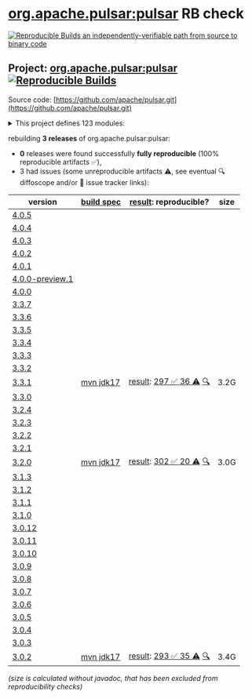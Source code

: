 [org.apache.pulsar:pulsar](https://central.sonatype.com/artifact/org.apache.pulsar/pulsar/versions) RB check
=======

[![Reproducible Builds](https://reproducible-builds.org/images/logos/rb.svg) an independently-verifiable path from source to binary code](https://reproducible-builds.org/)

## Project: [org.apache.pulsar:pulsar](https://central.sonatype.com/artifact/org.apache.pulsar/pulsar/versions) [![Reproducible Builds](https://img.shields.io/endpoint?url=https://raw.githubusercontent.com/jvm-repo-rebuild/reproducible-central/master/content/org/apache/pulsar/badge.json)](https://github.com/jvm-repo-rebuild/reproducible-central/blob/master/content/org/apache/pulsar/README.md)

Source code: [https://github.com/apache/pulsar.git](https://github.com/apache/pulsar.git)

<details><summary>This project defines 123 modules:</summary>

* [org.apache.pulsar.tests:integration](https://central.sonatype.com/artifact/org.apache.pulsar.tests/integration/overview)
* [org.apache.pulsar:bouncy-castle-bc](https://central.sonatype.com/artifact/org.apache.pulsar/bouncy-castle-bc/overview)
* [org.apache.pulsar:bouncy-castle-bcfips](https://central.sonatype.com/artifact/org.apache.pulsar/bouncy-castle-bcfips/overview)
* [org.apache.pulsar:bouncy-castle-parent](https://central.sonatype.com/artifact/org.apache.pulsar/bouncy-castle-parent/overview)
* [org.apache.pulsar:buildtools](https://central.sonatype.com/artifact/org.apache.pulsar/buildtools/overview)
* [org.apache.pulsar:distribution](https://central.sonatype.com/artifact/org.apache.pulsar/distribution/overview)
* [org.apache.pulsar:docker-images](https://central.sonatype.com/artifact/org.apache.pulsar/docker-images/overview)
* [org.apache.pulsar:jclouds-shaded](https://central.sonatype.com/artifact/org.apache.pulsar/jclouds-shaded/overview)
* [org.apache.pulsar:jetcd-core-shaded](https://central.sonatype.com/artifact/org.apache.pulsar/jetcd-core-shaded/overview)
* [org.apache.pulsar:managed-ledger](https://central.sonatype.com/artifact/org.apache.pulsar/managed-ledger/overview)
* [org.apache.pulsar:pulsar](https://central.sonatype.com/artifact/org.apache.pulsar/pulsar/overview)
* [org.apache.pulsar:pulsar-all-docker-image](https://central.sonatype.com/artifact/org.apache.pulsar/pulsar-all-docker-image/overview)
* [org.apache.pulsar:pulsar-bom](https://central.sonatype.com/artifact/org.apache.pulsar/pulsar-bom/overview)
* [org.apache.pulsar:pulsar-broker](https://central.sonatype.com/artifact/org.apache.pulsar/pulsar-broker/overview)
* [org.apache.pulsar:pulsar-broker-auth-athenz](https://central.sonatype.com/artifact/org.apache.pulsar/pulsar-broker-auth-athenz/overview)
* [org.apache.pulsar:pulsar-broker-auth-oidc](https://central.sonatype.com/artifact/org.apache.pulsar/pulsar-broker-auth-oidc/overview)
* [org.apache.pulsar:pulsar-broker-auth-sasl](https://central.sonatype.com/artifact/org.apache.pulsar/pulsar-broker-auth-sasl/overview)
* [org.apache.pulsar:pulsar-broker-common](https://central.sonatype.com/artifact/org.apache.pulsar/pulsar-broker-common/overview)
* [org.apache.pulsar:pulsar-cli-utils](https://central.sonatype.com/artifact/org.apache.pulsar/pulsar-cli-utils/overview)
* [org.apache.pulsar:pulsar-client](https://central.sonatype.com/artifact/org.apache.pulsar/pulsar-client/overview)
* [org.apache.pulsar:pulsar-client-1x](https://central.sonatype.com/artifact/org.apache.pulsar/pulsar-client-1x/overview)
* [org.apache.pulsar:pulsar-client-1x-base](https://central.sonatype.com/artifact/org.apache.pulsar/pulsar-client-1x-base/overview)
* [org.apache.pulsar:pulsar-client-2x-shaded](https://central.sonatype.com/artifact/org.apache.pulsar/pulsar-client-2x-shaded/overview)
* [org.apache.pulsar:pulsar-client-admin](https://central.sonatype.com/artifact/org.apache.pulsar/pulsar-client-admin/overview)
* [org.apache.pulsar:pulsar-client-admin-api](https://central.sonatype.com/artifact/org.apache.pulsar/pulsar-client-admin-api/overview)
* [org.apache.pulsar:pulsar-client-admin-original](https://central.sonatype.com/artifact/org.apache.pulsar/pulsar-client-admin-original/overview)
* [org.apache.pulsar:pulsar-client-all](https://central.sonatype.com/artifact/org.apache.pulsar/pulsar-client-all/overview)
* [org.apache.pulsar:pulsar-client-api](https://central.sonatype.com/artifact/org.apache.pulsar/pulsar-client-api/overview)
* [org.apache.pulsar:pulsar-client-auth-athenz](https://central.sonatype.com/artifact/org.apache.pulsar/pulsar-client-auth-athenz/overview)
* [org.apache.pulsar:pulsar-client-auth-sasl](https://central.sonatype.com/artifact/org.apache.pulsar/pulsar-client-auth-sasl/overview)
* [org.apache.pulsar:pulsar-client-messagecrypto-bc](https://central.sonatype.com/artifact/org.apache.pulsar/pulsar-client-messagecrypto-bc/overview)
* [org.apache.pulsar:pulsar-client-original](https://central.sonatype.com/artifact/org.apache.pulsar/pulsar-client-original/overview)
* [org.apache.pulsar:pulsar-client-tools](https://central.sonatype.com/artifact/org.apache.pulsar/pulsar-client-tools/overview)
* [org.apache.pulsar:pulsar-client-tools-api](https://central.sonatype.com/artifact/org.apache.pulsar/pulsar-client-tools-api/overview)
* [org.apache.pulsar:pulsar-common](https://central.sonatype.com/artifact/org.apache.pulsar/pulsar-common/overview)
* [org.apache.pulsar:pulsar-config-validation](https://central.sonatype.com/artifact/org.apache.pulsar/pulsar-config-validation/overview)
* [org.apache.pulsar:pulsar-docker-image](https://central.sonatype.com/artifact/org.apache.pulsar/pulsar-docker-image/overview)
* [org.apache.pulsar:pulsar-docs-tools](https://central.sonatype.com/artifact/org.apache.pulsar/pulsar-docs-tools/overview)
* [org.apache.pulsar:pulsar-functions](https://central.sonatype.com/artifact/org.apache.pulsar/pulsar-functions/overview)
* [org.apache.pulsar:pulsar-functions-api](https://central.sonatype.com/artifact/org.apache.pulsar/pulsar-functions-api/overview)
* [org.apache.pulsar:pulsar-functions-api-examples](https://central.sonatype.com/artifact/org.apache.pulsar/pulsar-functions-api-examples/overview)
* [org.apache.pulsar:pulsar-functions-api-examples-builtin](https://central.sonatype.com/artifact/org.apache.pulsar/pulsar-functions-api-examples-builtin/overview)
* [org.apache.pulsar:pulsar-functions-instance](https://central.sonatype.com/artifact/org.apache.pulsar/pulsar-functions-instance/overview)
* [org.apache.pulsar:pulsar-functions-local-runner](https://central.sonatype.com/artifact/org.apache.pulsar/pulsar-functions-local-runner/overview)
* [org.apache.pulsar:pulsar-functions-local-runner-original](https://central.sonatype.com/artifact/org.apache.pulsar/pulsar-functions-local-runner-original/overview)
* [org.apache.pulsar:pulsar-functions-proto](https://central.sonatype.com/artifact/org.apache.pulsar/pulsar-functions-proto/overview)
* [org.apache.pulsar:pulsar-functions-runtime](https://central.sonatype.com/artifact/org.apache.pulsar/pulsar-functions-runtime/overview)
* [org.apache.pulsar:pulsar-functions-runtime-all](https://central.sonatype.com/artifact/org.apache.pulsar/pulsar-functions-runtime-all/overview)
* [org.apache.pulsar:pulsar-functions-secrets](https://central.sonatype.com/artifact/org.apache.pulsar/pulsar-functions-secrets/overview)
* [org.apache.pulsar:pulsar-functions-utils](https://central.sonatype.com/artifact/org.apache.pulsar/pulsar-functions-utils/overview)
* [org.apache.pulsar:pulsar-functions-worker](https://central.sonatype.com/artifact/org.apache.pulsar/pulsar-functions-worker/overview)
* [org.apache.pulsar:pulsar-io](https://central.sonatype.com/artifact/org.apache.pulsar/pulsar-io/overview)
* [org.apache.pulsar:pulsar-io-aerospike](https://central.sonatype.com/artifact/org.apache.pulsar/pulsar-io-aerospike/overview)
* [org.apache.pulsar:pulsar-io-alluxio](https://central.sonatype.com/artifact/org.apache.pulsar/pulsar-io-alluxio/overview)
* [org.apache.pulsar:pulsar-io-aws](https://central.sonatype.com/artifact/org.apache.pulsar/pulsar-io-aws/overview)
* [org.apache.pulsar:pulsar-io-azuredataexplorer](https://central.sonatype.com/artifact/org.apache.pulsar/pulsar-io-azuredataexplorer/overview)
* [org.apache.pulsar:pulsar-io-batch-data-generator](https://central.sonatype.com/artifact/org.apache.pulsar/pulsar-io-batch-data-generator/overview)
* [org.apache.pulsar:pulsar-io-batch-discovery-triggerers](https://central.sonatype.com/artifact/org.apache.pulsar/pulsar-io-batch-discovery-triggerers/overview)
* [org.apache.pulsar:pulsar-io-canal](https://central.sonatype.com/artifact/org.apache.pulsar/pulsar-io-canal/overview)
* [org.apache.pulsar:pulsar-io-cassandra](https://central.sonatype.com/artifact/org.apache.pulsar/pulsar-io-cassandra/overview)
* [org.apache.pulsar:pulsar-io-common](https://central.sonatype.com/artifact/org.apache.pulsar/pulsar-io-common/overview)
* [org.apache.pulsar:pulsar-io-core](https://central.sonatype.com/artifact/org.apache.pulsar/pulsar-io-core/overview)
* [org.apache.pulsar:pulsar-io-data-generator](https://central.sonatype.com/artifact/org.apache.pulsar/pulsar-io-data-generator/overview)
* [org.apache.pulsar:pulsar-io-debezium](https://central.sonatype.com/artifact/org.apache.pulsar/pulsar-io-debezium/overview)
* [org.apache.pulsar:pulsar-io-debezium-core](https://central.sonatype.com/artifact/org.apache.pulsar/pulsar-io-debezium-core/overview)
* [org.apache.pulsar:pulsar-io-debezium-mongodb](https://central.sonatype.com/artifact/org.apache.pulsar/pulsar-io-debezium-mongodb/overview)
* [org.apache.pulsar:pulsar-io-debezium-mssql](https://central.sonatype.com/artifact/org.apache.pulsar/pulsar-io-debezium-mssql/overview)
* [org.apache.pulsar:pulsar-io-debezium-mysql](https://central.sonatype.com/artifact/org.apache.pulsar/pulsar-io-debezium-mysql/overview)
* [org.apache.pulsar:pulsar-io-debezium-oracle](https://central.sonatype.com/artifact/org.apache.pulsar/pulsar-io-debezium-oracle/overview)
* [org.apache.pulsar:pulsar-io-debezium-postgres](https://central.sonatype.com/artifact/org.apache.pulsar/pulsar-io-debezium-postgres/overview)
* [org.apache.pulsar:pulsar-io-distribution](https://central.sonatype.com/artifact/org.apache.pulsar/pulsar-io-distribution/overview)
* [org.apache.pulsar:pulsar-io-docs](https://central.sonatype.com/artifact/org.apache.pulsar/pulsar-io-docs/overview)
* [org.apache.pulsar:pulsar-io-dynamodb](https://central.sonatype.com/artifact/org.apache.pulsar/pulsar-io-dynamodb/overview)
* [org.apache.pulsar:pulsar-io-elastic-search](https://central.sonatype.com/artifact/org.apache.pulsar/pulsar-io-elastic-search/overview)
* [org.apache.pulsar:pulsar-io-file](https://central.sonatype.com/artifact/org.apache.pulsar/pulsar-io-file/overview)
* [org.apache.pulsar:pulsar-io-flume](https://central.sonatype.com/artifact/org.apache.pulsar/pulsar-io-flume/overview)
* [org.apache.pulsar:pulsar-io-hbase](https://central.sonatype.com/artifact/org.apache.pulsar/pulsar-io-hbase/overview)
* [org.apache.pulsar:pulsar-io-hdfs2](https://central.sonatype.com/artifact/org.apache.pulsar/pulsar-io-hdfs2/overview)
* [org.apache.pulsar:pulsar-io-hdfs3](https://central.sonatype.com/artifact/org.apache.pulsar/pulsar-io-hdfs3/overview)
* [org.apache.pulsar:pulsar-io-http](https://central.sonatype.com/artifact/org.apache.pulsar/pulsar-io-http/overview)
* [org.apache.pulsar:pulsar-io-influxdb](https://central.sonatype.com/artifact/org.apache.pulsar/pulsar-io-influxdb/overview)
* [org.apache.pulsar:pulsar-io-jdbc](https://central.sonatype.com/artifact/org.apache.pulsar/pulsar-io-jdbc/overview)
* [org.apache.pulsar:pulsar-io-jdbc-clickhouse](https://central.sonatype.com/artifact/org.apache.pulsar/pulsar-io-jdbc-clickhouse/overview)
* [org.apache.pulsar:pulsar-io-jdbc-core](https://central.sonatype.com/artifact/org.apache.pulsar/pulsar-io-jdbc-core/overview)
* [org.apache.pulsar:pulsar-io-jdbc-mariadb](https://central.sonatype.com/artifact/org.apache.pulsar/pulsar-io-jdbc-mariadb/overview)
* [org.apache.pulsar:pulsar-io-jdbc-openmldb](https://central.sonatype.com/artifact/org.apache.pulsar/pulsar-io-jdbc-openmldb/overview)
* [org.apache.pulsar:pulsar-io-jdbc-postgres](https://central.sonatype.com/artifact/org.apache.pulsar/pulsar-io-jdbc-postgres/overview)
* [org.apache.pulsar:pulsar-io-jdbc-sqlite](https://central.sonatype.com/artifact/org.apache.pulsar/pulsar-io-jdbc-sqlite/overview)
* [org.apache.pulsar:pulsar-io-kafka](https://central.sonatype.com/artifact/org.apache.pulsar/pulsar-io-kafka/overview)
* [org.apache.pulsar:pulsar-io-kafka-connect-adaptor](https://central.sonatype.com/artifact/org.apache.pulsar/pulsar-io-kafka-connect-adaptor/overview)
* [org.apache.pulsar:pulsar-io-kafka-connect-adaptor-nar](https://central.sonatype.com/artifact/org.apache.pulsar/pulsar-io-kafka-connect-adaptor-nar/overview)
* [org.apache.pulsar:pulsar-io-kinesis](https://central.sonatype.com/artifact/org.apache.pulsar/pulsar-io-kinesis/overview)
* [org.apache.pulsar:pulsar-io-mongo](https://central.sonatype.com/artifact/org.apache.pulsar/pulsar-io-mongo/overview)
* [org.apache.pulsar:pulsar-io-netty](https://central.sonatype.com/artifact/org.apache.pulsar/pulsar-io-netty/overview)
* [org.apache.pulsar:pulsar-io-nsq](https://central.sonatype.com/artifact/org.apache.pulsar/pulsar-io-nsq/overview)
* [org.apache.pulsar:pulsar-io-rabbitmq](https://central.sonatype.com/artifact/org.apache.pulsar/pulsar-io-rabbitmq/overview)
* [org.apache.pulsar:pulsar-io-redis](https://central.sonatype.com/artifact/org.apache.pulsar/pulsar-io-redis/overview)
* [org.apache.pulsar:pulsar-io-solr](https://central.sonatype.com/artifact/org.apache.pulsar/pulsar-io-solr/overview)
* [org.apache.pulsar:pulsar-io-twitter](https://central.sonatype.com/artifact/org.apache.pulsar/pulsar-io-twitter/overview)
* [org.apache.pulsar:pulsar-metadata](https://central.sonatype.com/artifact/org.apache.pulsar/pulsar-metadata/overview)
* [org.apache.pulsar:pulsar-offloader-distribution](https://central.sonatype.com/artifact/org.apache.pulsar/pulsar-offloader-distribution/overview)
* [org.apache.pulsar:pulsar-opentelemetry](https://central.sonatype.com/artifact/org.apache.pulsar/pulsar-opentelemetry/overview)
* [org.apache.pulsar:pulsar-package-bookkeeper-storage](https://central.sonatype.com/artifact/org.apache.pulsar/pulsar-package-bookkeeper-storage/overview)
* [org.apache.pulsar:pulsar-package-core](https://central.sonatype.com/artifact/org.apache.pulsar/pulsar-package-core/overview)
* [org.apache.pulsar:pulsar-package-filesystem-storage](https://central.sonatype.com/artifact/org.apache.pulsar/pulsar-package-filesystem-storage/overview)
* [org.apache.pulsar:pulsar-package-management](https://central.sonatype.com/artifact/org.apache.pulsar/pulsar-package-management/overview)
* [org.apache.pulsar:pulsar-presto-connector](https://central.sonatype.com/artifact/org.apache.pulsar/pulsar-presto-connector/overview)
* [org.apache.pulsar:pulsar-presto-connector-original](https://central.sonatype.com/artifact/org.apache.pulsar/pulsar-presto-connector-original/overview)
* [org.apache.pulsar:pulsar-presto-distribution](https://central.sonatype.com/artifact/org.apache.pulsar/pulsar-presto-distribution/overview)
* [org.apache.pulsar:pulsar-proxy](https://central.sonatype.com/artifact/org.apache.pulsar/pulsar-proxy/overview)
* [org.apache.pulsar:pulsar-server-distribution](https://central.sonatype.com/artifact/org.apache.pulsar/pulsar-server-distribution/overview)
* [org.apache.pulsar:pulsar-shell-distribution](https://central.sonatype.com/artifact/org.apache.pulsar/pulsar-shell-distribution/overview)
* [org.apache.pulsar:pulsar-sql](https://central.sonatype.com/artifact/org.apache.pulsar/pulsar-sql/overview)
* [org.apache.pulsar:pulsar-testclient](https://central.sonatype.com/artifact/org.apache.pulsar/pulsar-testclient/overview)
* [org.apache.pulsar:pulsar-transaction-common](https://central.sonatype.com/artifact/org.apache.pulsar/pulsar-transaction-common/overview)
* [org.apache.pulsar:pulsar-transaction-coordinator](https://central.sonatype.com/artifact/org.apache.pulsar/pulsar-transaction-coordinator/overview)
* [org.apache.pulsar:pulsar-transaction-parent](https://central.sonatype.com/artifact/org.apache.pulsar/pulsar-transaction-parent/overview)
* [org.apache.pulsar:pulsar-websocket](https://central.sonatype.com/artifact/org.apache.pulsar/pulsar-websocket/overview)
* [org.apache.pulsar:structured-event-log](https://central.sonatype.com/artifact/org.apache.pulsar/structured-event-log/overview)
* [org.apache.pulsar:testmocks](https://central.sonatype.com/artifact/org.apache.pulsar/testmocks/overview)
* [org.apache.pulsar:tiered-storage-file-system](https://central.sonatype.com/artifact/org.apache.pulsar/tiered-storage-file-system/overview)
* [org.apache.pulsar:tiered-storage-jcloud](https://central.sonatype.com/artifact/org.apache.pulsar/tiered-storage-jcloud/overview)
* [org.apache.pulsar:tiered-storage-parent](https://central.sonatype.com/artifact/org.apache.pulsar/tiered-storage-parent/overview)
</details>

rebuilding **3 releases** of org.apache.pulsar:pulsar:
- **0** releases were found successfully **fully reproducible** (100% reproducible artifacts :white_check_mark:),
- 3 had issues (some unreproducible artifacts :warning:, see eventual :mag: diffoscope and/or :memo: issue tracker links):

| version | [build spec](/BUILDSPEC.md) | [result](https://reproducible-builds.org/docs/jvm/): reproducible? | size |
| -- | --------- | ------ | -- |
| [4.0.5](https://central.sonatype.com/artifact/org.apache.pulsar/pulsar/4.0.5/pom) | | | |
| [4.0.4](https://central.sonatype.com/artifact/org.apache.pulsar/pulsar/4.0.4/pom) | | | |
| [4.0.3](https://central.sonatype.com/artifact/org.apache.pulsar/pulsar/4.0.3/pom) | | | |
| [4.0.2](https://central.sonatype.com/artifact/org.apache.pulsar/pulsar/4.0.2/pom) | | | |
| [4.0.1](https://central.sonatype.com/artifact/org.apache.pulsar/pulsar/4.0.1/pom) | | | |
| [4.0.0-preview.1](https://central.sonatype.com/artifact/org.apache.pulsar/pulsar/4.0.0-preview.1/pom) | | | |
| [4.0.0](https://central.sonatype.com/artifact/org.apache.pulsar/pulsar/4.0.0/pom) | | | |
| [3.3.7](https://central.sonatype.com/artifact/org.apache.pulsar/pulsar/3.3.7/pom) | | | |
| [3.3.6](https://central.sonatype.com/artifact/org.apache.pulsar/pulsar/3.3.6/pom) | | | |
| [3.3.5](https://central.sonatype.com/artifact/org.apache.pulsar/pulsar/3.3.5/pom) | | | |
| [3.3.4](https://central.sonatype.com/artifact/org.apache.pulsar/pulsar/3.3.4/pom) | | | |
| [3.3.3](https://central.sonatype.com/artifact/org.apache.pulsar/pulsar/3.3.3/pom) | | | |
| [3.3.2](https://central.sonatype.com/artifact/org.apache.pulsar/pulsar/3.3.2/pom) | | | |
| [3.3.1](https://central.sonatype.com/artifact/org.apache.pulsar/pulsar/3.3.1/pom) | [mvn jdk17](pulsar-3.3.1.buildspec) | [result](pulsar-3.3.1.buildinfo): [297 :white_check_mark:  36 :warning:](pulsar-3.3.1.buildcompare) [:mag:](pulsar-3.3.1.diffoscope) | 3.2G |
| [3.3.0](https://central.sonatype.com/artifact/org.apache.pulsar/pulsar/3.3.0/pom) | | | |
| [3.2.4](https://central.sonatype.com/artifact/org.apache.pulsar/pulsar/3.2.4/pom) | | | |
| [3.2.3](https://central.sonatype.com/artifact/org.apache.pulsar/pulsar/3.2.3/pom) | | | |
| [3.2.2](https://central.sonatype.com/artifact/org.apache.pulsar/pulsar/3.2.2/pom) | | | |
| [3.2.1](https://central.sonatype.com/artifact/org.apache.pulsar/pulsar/3.2.1/pom) | | | |
| [3.2.0](https://central.sonatype.com/artifact/org.apache.pulsar/pulsar/3.2.0/pom) | [mvn jdk17](pulsar-3.2.0.buildspec) | [result](pulsar-3.2.0.buildinfo): [302 :white_check_mark:  20 :warning:](pulsar-3.2.0.buildcompare) [:mag:](pulsar-3.2.0.diffoscope) | 3.0G |
| [3.1.3](https://central.sonatype.com/artifact/org.apache.pulsar/pulsar/3.1.3/pom) | | | |
| [3.1.2](https://central.sonatype.com/artifact/org.apache.pulsar/pulsar/3.1.2/pom) | | | |
| [3.1.1](https://central.sonatype.com/artifact/org.apache.pulsar/pulsar/3.1.1/pom) | | | |
| [3.1.0](https://central.sonatype.com/artifact/org.apache.pulsar/pulsar/3.1.0/pom) | | | |
| [3.0.12](https://central.sonatype.com/artifact/org.apache.pulsar/pulsar/3.0.12/pom) | | | |
| [3.0.11](https://central.sonatype.com/artifact/org.apache.pulsar/pulsar/3.0.11/pom) | | | |
| [3.0.10](https://central.sonatype.com/artifact/org.apache.pulsar/pulsar/3.0.10/pom) | | | |
| [3.0.9](https://central.sonatype.com/artifact/org.apache.pulsar/pulsar/3.0.9/pom) | | | |
| [3.0.8](https://central.sonatype.com/artifact/org.apache.pulsar/pulsar/3.0.8/pom) | | | |
| [3.0.7](https://central.sonatype.com/artifact/org.apache.pulsar/pulsar/3.0.7/pom) | | | |
| [3.0.6](https://central.sonatype.com/artifact/org.apache.pulsar/pulsar/3.0.6/pom) | | | |
| [3.0.5](https://central.sonatype.com/artifact/org.apache.pulsar/pulsar/3.0.5/pom) | | | |
| [3.0.4](https://central.sonatype.com/artifact/org.apache.pulsar/pulsar/3.0.4/pom) | | | |
| [3.0.3](https://central.sonatype.com/artifact/org.apache.pulsar/pulsar/3.0.3/pom) | | | |
| [3.0.2](https://central.sonatype.com/artifact/org.apache.pulsar/pulsar/3.0.2/pom) | [mvn jdk17](pulsar-3.0.2.buildspec) | [result](pulsar-3.0.2.buildinfo): [293 :white_check_mark:  35 :warning:](pulsar-3.0.2.buildcompare) [:mag:](pulsar-3.0.2.diffoscope) | 3.4G |

<i>(size is calculated without javadoc, that has been excluded from reproducibility checks)</i>
